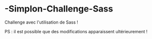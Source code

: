 # -Simplon-Challenge-Sass

Challenge avec l'utilisation de Sass !

PS : il est possible que des modifications apparaissent ultérieurement !
